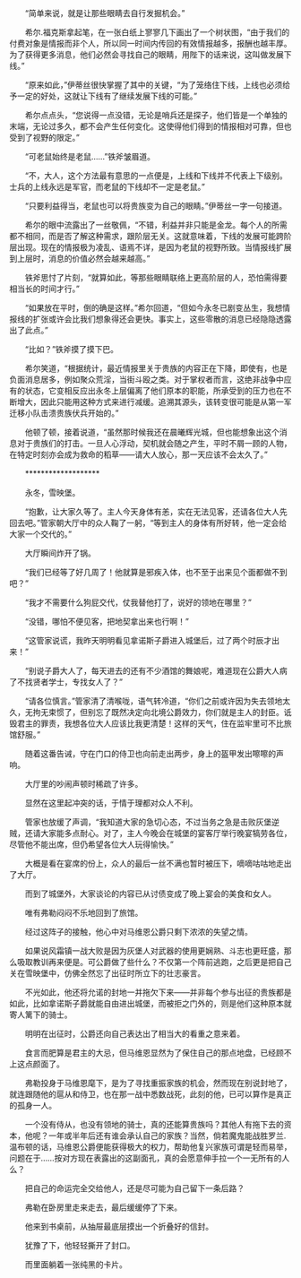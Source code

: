 　　“简单来说，就是让那些眼睛去自行发掘机会。”

　　希尔.福克斯拿起笔，在一张白纸上寥寥几下画出了一个树状图，“由于我们的付费对象是情报而非个人，所以同一时间内传回的有效情报越多，报酬也越丰厚。为了获得更多消息，他们必然会寻找自己的眼睛，用陛下的话来说，这叫做发展下线。”

　　“原来如此，”伊蒂丝很快掌握了其中的关键，“为了笼络住下线，上线也必须给予一定的好处，这就让下线有了继续发展下线的可能。”

　　希尔点点头，“您说得一点没错，无论是哨兵还是探子，他们皆是一个单独的末端，无论过多久，都不会产生任何变化。这使得他们得到的情报相对可靠，但也受到了视野的限定。”

　　“可老鼠始终是老鼠……”铁斧皱眉道。

　　“不，大人，这个方法最有意思的一点便是，上线和下线并不代表上下级别。士兵的上线永远是军官，而老鼠的下线却不一定是老鼠。”

　　“只要利益得当，老鼠也可以将贵族变为自己的眼睛。”伊蒂丝一字一句接道。

　　希尔的眼中流露出了一丝敬佩，“不错，利益并非只能是金龙。每个人的所需都不相同，而是否了解这种需求，跟阶层无关。这就意味着，下线的发展可能跨阶层出现。现在的情报极为凌乱、语焉不详，是因为老鼠的视野所致。当情报线扩展到上层时，消息的价值必然会越来越高。”

　　铁斧思忖了片刻，“就算如此，等那些眼睛联络上更高阶层的人，恐怕需得要相当长的时间才行。”

　　“如果放在平时，倒的确是这样。”希尔回道，“但如今永冬已剧变丛生，我想情报线的扩张或许会比我们想象得还会更快。事实上，这些零散的消息已经隐隐透露出了此点。”

　　“比如？”铁斧摸了摸下巴。

　　希尔笑道，“根据统计，最近情报里关于贵族的内容正在下降，即使有，也是负面消息居多，例如聚众荒淫，当街斗殴之类。对于掌权者而言，这绝非战争中应有的状态，它变相反应出永冬上层偏离了他们原本的职能，所承受到的压力也在不断增大，因此只能用这种方式来进行减缓。追溯其源头，该转变很可能是从第一军迁移小队击溃贵族伏兵开始的。”

　　他顿了顿，接着说道，“虽然那时候我还在晨曦辉光城，但也能想象出这个消息对于贵族们的打击。一旦人心浮动，契机就会随之产生，平时不屑一顾的人物，在特定时刻亦会成为救命的稻草——请大人放心，那一天应该不会太久了。”

　　*******************

　　永冬，雪映堡。

　　“抱歉，让大家久等了。主人今天身体有恙，实在无法见客，还请各位大人先回去吧。”管家朝大厅中的众人鞠了一躬，“等到主人的身体有所好转，他一定会给大家一个交代的。”

　　大厅瞬间炸开了锅。

　　“我们已经等了好几周了！他就算是邪疾入体，也不至于出来见个面都做不到吧？”

　　“我才不需要什么狗屁交代，仗我替他打了，说好的领地在哪里？”

　　“没错，哪怕不便见客，把地契拿出来也行啊！”

　　“这管家说谎，我昨天明明看见拿诺斯子爵进入城堡后，过了两个时辰才出来！”

　　“别说子爵大人了，每天进去的还有不少酒馆的舞娘呢，难道现在公爵大人病了不找贤者学士，专找女人了？”

　　“请各位慎言。”管家清了清喉咙，语气转冷道，“你们之前或许因为失去领地太久，无拘无束惯了，但别忘了既然决定向北境公爵效力，你们就是主人的封臣。诋毁君主的罪责，我想各位大人应该比我更清楚！这样的天气，住在监牢里可不比旅馆舒服。”

　　随着这番告诫，守在门口的侍卫也向前走出两步，身上的盔甲发出嚓嚓的声响。

　　大厅里的吵闹声顿时稀疏了许多。

　　显然在这里起冲突的话，于情于理都对众人不利。

　　管家也放缓了声调，“我知道大家的急切心态，不过当务之急是击败灰堡逆贼，还请大家能多点耐心。对了，主人今晚会在城堡的宴客厅举行晚宴犒劳各位，尽管他不能出席，但仍希望各位大人玩得愉快。”

　　大概是看在宴席的份上，众人的最后一丝不满也暂时被压下，嘀嘀咕咕地走出了大厅。

　　而到了城堡外，大家谈论的内容已从讨债变成了晚上宴会的美食和女人。

　　唯有弗勒闷闷不乐地回到了旅馆。

　　经过这阵子的接触，他心中对马维恩公爵只剩下浓浓的失望之情。

　　如果说风霜镇一战大败是因为灰堡人对武器的使用更娴熟、斗志也更旺盛，那么吸取教训再来便是。可公爵做了些什么？不仅第一个阵前逃跑，之后更是把自己关在雪映堡中，仿佛全然忘了出征时所立下的壮志豪言。

　　不光如此，他还将允诺的封地一并拖欠下来——并非每个参与出征的贵族都是如此，比如拿诺斯子爵就能自由进出城堡，而被拒之门外的，则是他们这种原本就寄人篱下的骑士。

　　明明在出征时，公爵还向自己表达出了相当大的看重之意来着。

　　食言而肥算是君主的大忌，但马维恩显然为了保住自己的那点地盘，已经顾不上这点颜面了。

　　弗勒投身于马维恩麾下，是为了寻找重振家族的机会，然而现在别说封地了，就连跟随他的扈从和侍卫，也在那一战中悉数战死，此刻的他，已可以算作是真正的孤身一人。

　　一个没有侍从，也没有领地的骑士，真的还能算贵族吗？其他人有拖下去的资本，他呢？一年或半年后还有谁会承认自己的家族？当然，倘若魔鬼能战胜罗兰.温布顿的话，马维恩公爵便能获得极大的权力，帮助他复兴家族可谓是轻而易举，问题在于……按对方现在表露出的这副面孔，真的会愿意伸手拉一个一无所有的人么？

　　把自己的命运完全交给他人，还是尽可能为自己留下一条后路？

　　弗勒在卧房里走来走去，最后缓缓停了下来。

　　他来到书桌前，从抽屉最底层摸出一个折叠好的信封。

　　犹豫了下，他轻轻撕开了封口。

　　而里面躺着一张纯黑的卡片。
